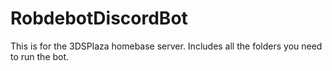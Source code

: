 # RobdebotDiscordBot
This is for the 3DSPlaza homebase server. Includes all the folders you need to run the bot.
